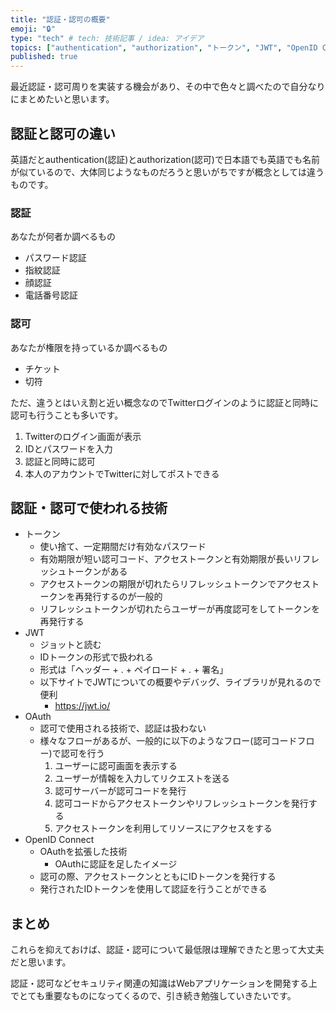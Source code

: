 ```yaml
---
title: "認証・認可の概要"
emoji: "🔒"
type: "tech" # tech: 技術記事 / idea: アイデア
topics: ["authentication", "authorization", "トークン", "JWT", "OpenID Connect", "OAuth"]
published: true
---
```


最近認証・認可周りを実装する機会があり、その中で色々と調べたので自分なりにまとめたいと思います。

## 認証と認可の違い

英語だとauthentication(認証)とauthorization(認可)で日本語でも英語でも名前が似ているので、大体同じようなものだろうと思いがちですが概念としては違うものです。

### 認証

あなたが何者か調べるもの

- パスワード認証
- 指紋認証
- 顔認証
- 電話番号認証

### 認可

あなたが権限を持っているか調べるもの

- チケット
- 切符

ただ、違うとはいえ割と近い概念なのでTwitterログインのように認証と同時に認可も行うことも多いです。

1. Twitterのログイン画面が表示
2. IDとパスワードを入力
3. 認証と同時に認可
4. 本人のアカウントでTwitterに対してポストできる

## 認証・認可で使われる技術

- トークン
  - 使い捨て、一定期間だけ有効なパスワード
  - 有効期限が短い認可コード、アクセストークンと有効期限が長いリフレッシュトークンがある
  - アクセストークンの期限が切れたらリフレッシュトークンでアクセストークンを再発行するのが一般的
  - リフレッシュトークンが切れたらユーザーが再度認可をしてトークンを再発行する
- JWT
  - ジョットと読む
  - IDトークンの形式で扱われる
  - 形式は「ヘッダー + . + ペイロード + . + 署名」
  - 以下サイトでJWTについての概要やデバッグ、ライブラリが見れるので便利
    - https://jwt.io/
- OAuth
  - 認可で使用される技術で、認証は扱わない
  - 様々なフローがあるが、一般的に以下のようなフロー(認可コードフロー)で認可を行う
    1. ユーザーに認可画面を表示する
    2. ユーザーが情報を入力してリクエストを送る 
    3. 認可サーバーが認可コードを発行
    4. 認可コードからアクセストークンやリフレッシュトークンを発行する
    5. アクセストークンを利用してリソースにアクセスをする
- OpenID Connect
  - OAuthを拡張した技術
    - OAuthに認証を足したイメージ
  - 認可の際、アクセストークンとともにIDトークンを発行する
  - 発行されたIDトークンを使用して認証を行うことができる

## まとめ

これらを抑えておけば、認証・認可について最低限は理解できたと思って大丈夫だと思います。

認証・認可などセキュリティ関連の知識はWebアプリケーションを開発する上でとても重要なものになってくるので、引き続き勉強していきたいです。